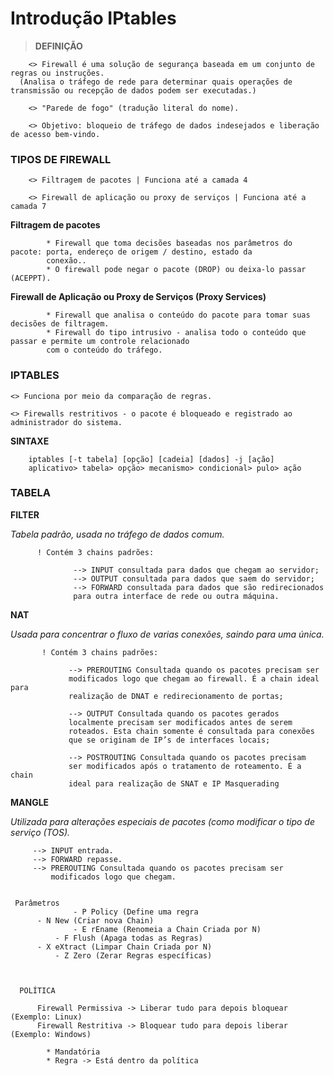 # Introdução IPtables

 > **DEFINIÇÃO**

        <> Firewall é uma solução de segurança baseada em um conjunto de regras ou instruções. 
      (Analisa o tráfego de rede para determinar quais operações de transmissão ou recepção de dados podem ser executadas.)

        <> "Parede de fogo" (tradução literal do nome).

        <> Objetivo: bloqueio de tráfego de dados indesejados e liberação de acesso bem-vindo.

 ### TIPOS DE FIREWALL

        <> Filtragem de pacotes | Funciona até a camada 4

        <> Firewall de aplicação ou proxy de serviços | Funciona até a camada 7

  **Filtragem de pacotes** 

            * Firewall que toma decisões baseadas nos parâmetros do pacote: porta, endereço de origem / destino, estado da 
            conexão..
            * O firewall pode negar o pacote (DROP) ou deixa-lo passar (ACEPPT).

  **Firewall de Aplicação ou Proxy de Serviços (Proxy Services)**

            * Firewall que analisa o conteúdo do pacote para tomar suas decisões de filtragem.
            * Firewall do tipo intrusivo - analisa todo o conteúdo que passar e permite um controle relacionado 
            com o conteúdo do tráfego.

### IPTABLES

    <> Funciona por meio da comparação de regras.

    <> Firewalls restritivos - o pacote é bloqueado e registrado ao administrador do sistema.

   **SINTAXE**
  
        iptables [-t tabela] [opção] [cadeia] [dados] -j [ação]
        aplicativo> tabela> opção> mecanismo> condicional> pulo> ação

### TABELA

   **FILTER**
   
  *Tabela padrão, usada no tráfego de dados comum.* 

          ! Contém 3 chains padrões:
     
                  --> INPUT consultada para dados que chegam ao servidor;
                  --> OUTPUT consultada para dados que saem do servidor;
                  --> FORWARD consultada para dados que são redirecionados
                  para outra interface de rede ou outra máquina.


   **NAT**
   
   *Usada para concentrar o fluxo de varias conexões, saindo para
    uma única.* 
   
           ! Contém 3 chains padrões:

                 --> PREROUTING Consultada quando os pacotes precisam ser
                 modificados logo que chegam ao firewall. É a chain ideal para
                 realização de DNAT e redirecionamento de portas;

                 --> OUTPUT Consultada quando os pacotes gerados
                 localmente precisam ser modificados antes de serem
                 roteados. Esta chain somente é consultada para conexões
                 que se originam de IP’s de interfaces locais;

                 --> POSTROUTING Consultada quando os pacotes precisam
                 ser modificados após o tratamento de roteamento. É a chain
                 ideal para realização de SNAT e IP Masquerading

  **MANGLE**
  
  *Utilizada para alterações especiais de pacotes (como modificar o
   tipo de serviço (TOS).*
   

		 --> INPUT entrada.
		 --> FORWARD repasse.
		 --> PREROUTING Consultada quando os pacotes precisam ser
		     modificados logo que chegam.

  
     Parâmetros
                  - P Policy (Define uma regra
		  - N New (Criar nova Chain)
                  - E rEname (Renomeia a Chain Criada por N)
	          - F Flush (Apaga todas as Regras)
		  - X eXtract (Limpar Chain Criada por N)
	          - Z Zero (Zerar Regras específicas)

                                                      

      POLÍTICA

          Firewall Permissiva -> Liberar tudo para depois bloquear (Exemplo: Linux)
          Firewall Restritiva -> Bloquear tudo para depois liberar (Exemplo: Windows)

            * Mandatória
            * Regra -> Está dentro da política
